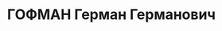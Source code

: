 ---
title: ГОФМАН Герман Германович
description: 'Род. в 1901, Латвия, г. Рига. Проживал: Ярославская обл., г. Ярославль,
  ул. Школьная, 3. ЯЭМЗ, Зам. начальника отдела технического контроля

  Арестован 02.07.1937. Обв. по ст. 58-6, 58-7, 58-8, 58-11. Приговор: ВК ВС СССР,
  28.12.1937 – ВМН. Расстрелян 28.12.1937.

  Реабилитирован ВК ВС СССР 12.07.1957'
---